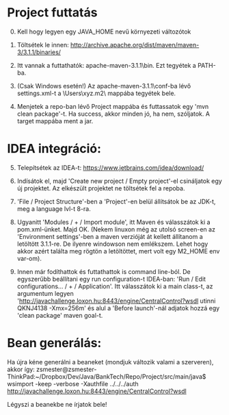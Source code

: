 # Project futtatás

0. Kell hogy legyen egy JAVA_HOME nevű környezeti változótok

1. Töltsétek le innen: http://archive.apache.org/dist/maven/maven-3/3.1.1/binaries/

2. Itt vannak a futtathatók: apache-maven-3.1.1\bin. Ezt tegyétek a PATH-ba.

3. (Csak Windows esetén!) Az apache-maven-3.1.1\conf-ba lévő settings.xml-t a \Users\xyz\.m2\ mappába tegyétek bele. 

4. Menjetek a repo-ban lévő Project mappába és futtassatok egy 'mvn clean package'-t. Ha success, akkor minden jó, ha nem, szóljatok. A target mappába ment a jar.


# IDEA integráció:

5. Telepítsétek az IDEA-t: https://www.jetbrains.com/idea/download/

6. Indísátok el, majd 'Create new project / Empty project'-el csináljatok egy új projektet. Az elkészült projektet ne töltsétek fel a repoba.

7. 'File / Project Structure'-ben a 'Project'-en belül állítsátok be az JDK-t, meg a language lvl-t 8-ra.

8. Ugyanitt 'Modules / + / Import module', itt Maven és válasszátok ki a pom.xml-ünket. Majd OK. 
(Nekem linuxon még az utolsó screen-en az 'Environment settings'-ben a maven verzióját át kellett állítanom a letöltött 3.1.1-re. De ilyenre windowson nem emlékszem. Lehet hogy akkor azért találta meg rögtön a letöltöttet, mert volt egy M2_HOME env var-om).

9. Innen már fodíthattok és futtathattok is command line-ból. De egyszerűbb beállítani egy run configuration-t IDEA-ban: 'Run / Edit configurations... / + / Application'. Itt válasszátok ki a main class-t, az argumentum legyen 'http://javachallenge.loxon.hu:8443/engine/CentralControl?wsdl utinni QKNJ4138 -Xmx=256m' és alul a 'Before launch'-nál adjatok hozzá egy 'clean package' maven goal-t.


# Bean generálás:

Ha újra kéne generálni a beaneket (mondjuk változik valami a szerveren), akkor így:
zsmester@zsmester-ThinkPad:~/Dropbox/Dev/Java/BankTech/Repo/Project/src/main/java$ wsimport -keep -verbose -Xauthfile ../../../auth http://javachallenge.loxon.hu:8443/engine/CentralControl?wsdl

Légyszi a beanekbe ne írjatok bele!